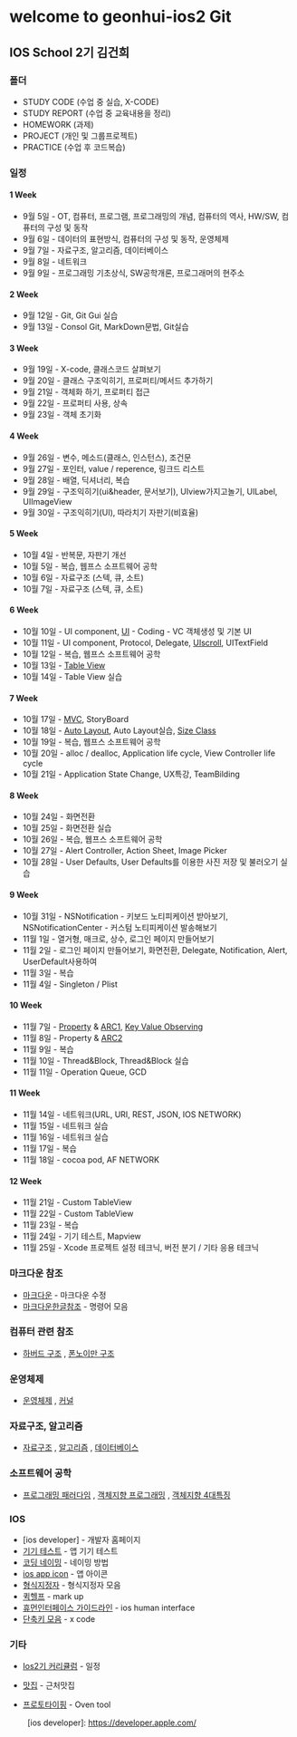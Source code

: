 # welcome to geonhui-ios2 Git
## IOS School 2기 김건희

### 폴더
 - STUDY CODE (수업 중 실습,  X-CODE)
 - STUDY REPORT (수업 중 교육내용을 정리)
 - HOMEWORK (과제)
 - PROJECT (개인 및 그룹프로젝트)
 - PRACTICE (수업 후 코드복습)

### 일정
#### 1 Week
* 9월 5일 - OT, 컴퓨터, 프로그램,  프로그래밍의 개념, 컴퓨터의 역사, HW/SW, 컴퓨터의 구성 및 동작
* 9월 6일 - 데이터의 표현방식, 컴퓨터의 구성 및 동작, 운영체제
* 9월 7일 - 자료구조, 알고리즘, 데이터베이스
* 9월 8일 - 네트워크
* 9월 9일 - 프로그래밍 기초상식, SW공학개론, 프로그래머의 현주소

#### 2 Week
* 9월 12일 - Git, Git Gui 실습
* 9월 13일 - Consol Git, MarkDown문법, Git실습

#### 3 Week
* 9월 19일 - X-code, 클래스코드 살펴보기
* 9월 20일 - 클래스 구조익히기, 프로퍼티/메서드 추가하기
* 9월 21일 - 객체화 하기, 프로퍼티 접근
* 9월 22일 - 프로퍼티 사용, 상속
* 9월 23일 - 객체 초기화

#### 4 Week
* 9월 26일 - 변수, 메소드(클래스, 인스턴스), 조건문
* 9월 27일 - 포인터, value / reperence, 링크드 리스트
* 9월 28일 - 배열, 딕셔너리, 복습
* 9월 29일 - 구조익히기(ui&header, 문서보기), UIview가지고놀기, UILabel, UIImageView
* 9월 30일 - 구조익히기(UI), 따라치기 자판기(비효율)

#### 5 Week
* 10월 4일 - 반복문, 자판기 개선
* 10월 5일 - 복습, 웹프스 소프트웨어 공학
* 10월 6일 - 자료구조 (스텍, 큐, 소트)
* 10월 7일 - 자료구조 (스텍, 큐, 소트)

#### 6 Week
* 10월 10일 - UI component, [UI] - Coding - VC 객체생성 및 기본 UI
* 10월 11일 - UI component, Protocol, Delegate, [UIscroll], UITextField
* 10월 12일 - 복습, 웹프스 소프트웨어 공학
* 10월 13일 - [Table View]
* 10월 14일 - Table View 실습

#### 7 Week
* 10월 17일 - [MVC], StoryBoard
* 10월 18일 - [Auto Layout], Auto Layout실습, [Size Class]
* 10월 19일 - 복습, 웹프스 소프트웨어 공학
* 10월 20일 - alloc / dealloc, Application life cycle, View Controller life cycle
* 10월 21일 - Application State Change, UX특강, TeamBilding

#### 8 Week
* 10월 24일 - 화면전환
* 10월 25일 - 화면전환 실습
* 10월 26일 - 복습, 웹프스 소프트웨어 공학
* 10월 27일 - Alert Controller, Action Sheet, Image Picker
* 10월 28일 - User Defaults, User Defaults를 이용한 사진 저장 및 불러오기 실습

#### 9 Week
* 10월 31일 - NSNotification - 키보드 노티피케이션 받아보기, NSNotificationCenter - 커스텀 노티피케이션 발송해보기				
* 11월 1일 - 열거형, 매크로, 상수, 로그인 페이지 만들어보기			
* 11월 2일 - 로그인 페이지 만들어보기, 화면전환, Delegate, Notification, Alert, UserDefault사용하여
* 11월 3일 - 복습
* 11월 4일 - Singleton / Plist	

#### 10 Week
* 11월 7일 - [Property] & [ARC1], [Key Value Observing]
* 11월 8일 - Property & [ARC2]	
* 11월 9일 - 복습
* 11월 10일 - Thread&Block, Thread&Block 실습 				
* 11월 11일 - Operation Queue, GCD

#### 11 Week
* 11월 14일 - 네트워크(URL, URI, REST, JSON, IOS NETWORK)
* 11월 15일 - 네트워크 실습
* 11월 16일 - 네트워크 실습
* 11월 17일 - 복습
* 11월 18일 - cocoa pod, AF NETWORK

#### 12 Week
* 11월 21일 - Custom TableView	
* 11월 22일 - Custom TableView	
* 11월 23일 - 복습
* 11월 24일 - 기기 테스트, Mapview
* 11월 25일 - Xcode 프로젝트 설정 테크닉, 버전 분기 / 기타 응용 테크닉	

### 마크다운 참조
* [마크다운] - 마크다운 수정
* [마크다운한글참조] - 명령어 모음

### 컴퓨터 관련 참조
* [하버드 구조]  , [폰노이만 구조] 

### 운영체제
* [운영체제]  , [커널]

### 자료구조, 알고리즘
* [자료구조]  , [알고리즘]  , [데이터베이스]

### 소프트웨어 공학
* [프로그래밍 패러다임]  , [객체지향 프로그래밍] , [객체지향 4대특징]

### IOS
* [ios developer] - 개발자 홈페이지
* [기기 테스트] - 앱 기기 테스트
* [코딩 네이밍] - 네이밍 방법
* [ios app icon] - 앱 아이콘
* [형식지정자] - 형식지정자 모음
* [퀵헬프] - mark up
* [휴먼인터페이스 가이드라인] - ios human interface
* [단축키 모음] - x code

### 기타
* [Ios2기 커리큘럼] - 일정
* [맛집] - 근처맛집
* [프로토타이핑] - Oven tool

   [기기 테스트]: <http://lab.anybuild.co.kr/page/basic_app2>
   [ios app icon]: <http://icon.angrymarmot.org/index.html#61244f3c69224441a3b3>
   [Key Value Observing]: <https://developer.apple.com/library/content/documentation/Cocoa/Conceptual/KeyValueObserving/KeyValueObserving.html>
   [ARC2]: <https://soulpark.wordpress.com/2013/07/25/ios-arc-from-top-developer/>
   [ARC1]: <http://j2enty.tistory.com/entry/iOS-ARCAutomatic-Reference-Counting-1>
   [Property]: <http://10apps.tistory.com/14>
   [휴먼인터페이스 가이드라인]: <http://www.slideshare.net/stevenbrown374/ios-hig-40409821>
   [프로토타이핑]: <https://ovenapp.io>
   [Auto Layout]: <https://goo.gl/yX2NdF>
   [Size Class]: <https://goo.gl/cHzzoJ>
   [UI]: <http://blog.daum.net/sualchi/13720258>
   [MVC]: <http://j2enty.tistory.com/entry/Stanford-iOS-1-MVC-and-Intro-To-Objective-C>
   [Table View]: <http://j2enty.tistory.com/entry/iOS-TableView>
   [UIscroll]: <http://greenalice.tistory.com/225>
   [마크다운]: <https://stackedit.io/editor#>
   [운영체제]: <https://goo.gl/4UaIWu>
   [퀵헬프]: <https://developer.apple.com/library/content/documentation/Xcode/Reference/xcode_markup_formatting_ref/SymbolDocumentation.html>
   [프로그래밍 패러다임]: <https://goo.gl/JyjX1H>
   [객체지향 프로그래밍]: <https://goo.gl/AtI3vN>
   [객체지향 4대특징]: <http://psh85a.tistory.com/entry/c%EA%B0%9D%EC%B2%B4%EC%A7%80%ED%96%A5-%ED%94%84%EB%A1%9C%EA%B7%B8%EB%9E%A8%EC%9D%98-4%EB%8C%80-%ED%8A%B9%EC%A7%95>
   [커널]: <https://goo.gl/CG9zir>
   [자료구조]:<https//goo.gl/f807Vo>
   [데이터베이스]: <https//goo.gl/tjpqqq>
   [알고리즘]:<https//goo.gl/GRz6tA>
   [마크다운한글참조]: <https://www.evernote.com/shard/s3/sh/128acb97-d3c5-4eda-aa1b-c71ecd2f3a15/54a14ebd5d4ce7507bf78e5af640d0e9>
   [Ios2기 커리큘럼]: <https://docs.google.com/spreadsheets/d/1XYvfdoR1tBto0jA2zoK8QDxZWvkTFsRNPcKYIBqhkUQ/edit#gid=0>
   [맛집]: <https://drive.google.com/open?id=1rBqgIDPhz2_KDAAnH-KDVB2nNEU>
   [코딩 네이밍]: <http://redleaf.tistory.com/20>
   [형식지정자]: <http://alvinalexander.com/programming/printf-format-cheat-sheet>
   [하버드 구조]: <https://goo.gl/oA9r6r>
   [폰노이만 구조]: <https://goo.gl/k80z38>
   [단축키 모음]: <http://kyejusung.com/>
   [ios developer]: <https://developer.apple.com/>
